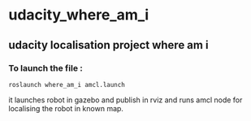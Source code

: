 # udacity_where_am_i
## udacity localisation project where am i

### To launch the file :

`roslaunch where_am_i amcl.launch`

it launches  robot in gazebo and publish in rviz and runs amcl node for localising the robot in known map.

